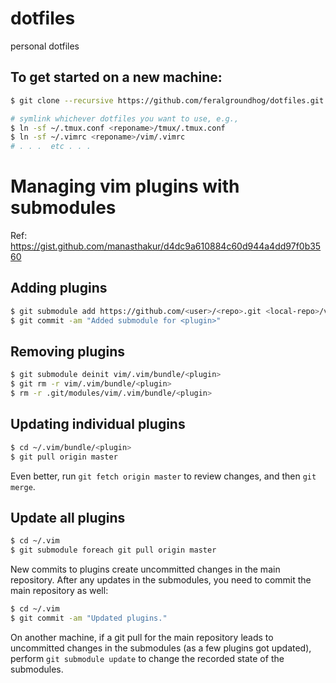 # dotfiles
personal dotfiles

## To get started on a new machine:
```bash
$ git clone --recursive https://github.com/feralgroundhog/dotfiles.git

# symlink whichever dotfiles you want to use, e.g.,
$ ln -sf ~/.tmux.conf <reponame>/tmux/.tmux.conf
$ ln -sf ~/.vimrc <reponame>/vim/.vimrc
# . . .  etc . . .
```

# Managing vim plugins with submodules
Ref: https://gist.github.com/manasthakur/d4dc9a610884c60d944a4dd97f0b3560

## Adding plugins
```bash
$ git submodule add https://github.com/<user>/<repo>.git <local-repo>/vim/.vim/bundle/<plugin> 
$ git commit -am "Added submodule for <plugin>"
```

## Removing plugins
```bash
$ git submodule deinit vim/.vim/bundle/<plugin>
$ git rm -r vim/.vim/bundle/<plugin>
$ rm -r .git/modules/vim/.vim/bundle/<plugin>
```

## Updating individual plugins
``` bash
$ cd ~/.vim/bundle/<plugin>
$ git pull origin master
```

Even better, run `git fetch origin master` to review changes, and then `git merge`.

## Update all plugins
``` bash
$ cd ~/.vim
$ git submodule foreach git pull origin master
```

New commits to plugins create uncommitted changes in the main repository. After any updates in the submodules, you need to commit the main repository as well:
``` bash
$ cd ~/.vim
$ git commit -am "Updated plugins."
```

On another machine, if a git pull for the main repository leads to uncommitted changes in the submodules (as a few plugins got updated), perform `git submodule update` to change the recorded state of the submodules.
